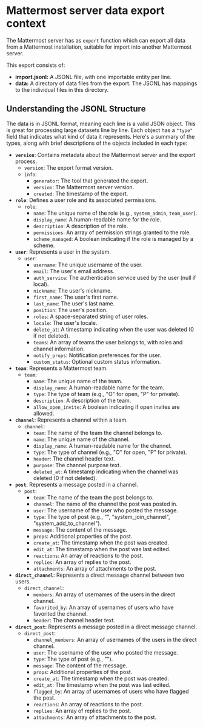 # Mattermost server data export context

The Mattermost server has as `export` function which can export all data from a Mattermost installation, suitable for import into another Mattermost server.

This export consists of:

* **import.jsonl:** A JSONL file, with one importable entity per line.
* **data:** A directory of data files from the export. The JSONL has mappings to the individual files in this directory.

## Understanding the JSONL Structure

The data is in JSONL format, meaning each line is a valid JSON object. This is great for processing large datasets line by line. Each object has a `"type"` field that indicates what kind of data it represents. Here's a summary of the types, along with brief descriptions of the objects included in each type:

 * **`version`**: Contains metadata about the Mattermost server and the export process.
   * `version`: The export format version.
   * `info`:
     * `generator`: The tool that generated the export.
     * `version`: The Mattermost server version.
     * `created`: The timestamp of the export.
 * **`role`**: Defines a user role and its associated permissions.
   * `role`:
     * `name`: The unique name of the role (e.g., `system_admin`, `team_user`).
     * `display_name`: A human-readable name for the role.
     * `description`: A description of the role.
     * `permissions`: An array of permission strings granted to the role.
     * `scheme_managed`: A boolean indicating if the role is managed by a scheme.
 * **`user`**: Represents a user in the system.
   * `user`:
     * `username`: The unique username of the user.
     * `email`: The user's email address.
     * `auth_service`: The authentication service used by the user (null if local).
     * `nickname`: The user's nickname.
     * `first_name`: The user's first name.
     * `last_name`: The user's last name.
     * `position`: The user's position.
     * `roles`: A space-separated string of user roles.
     * `locale`: The user's locale.
     * `delete_at`: A timestamp indicating when the user was deleted (0 if not deleted).
     * `teams`: An array of teams the user belongs to, with roles and channel information.
     * `notify_props`: Notification preferences for the user.
     * `custom_status`: Optional custom status information.
 * **`team`**: Represents a Mattermost team.
   * `team`:
     * `name`: The unique name of the team.
     * `display_name`: A human-readable name for the team.
     * `type`: The type of team (e.g., "O" for open, "P" for private).
     * `description`: A description of the team.
     * `allow_open_invite`: A boolean indicating if open invites are allowed.
 * **`channel`**: Represents a channel within a team.
   * `channel`:
     * `team`: The name of the team the channel belongs to.
     * `name`: The unique name of the channel.
     * `display_name`: A human-readable name for the channel.
     * `type`: The type of channel (e.g., "O" for open, "P" for private).
     * `header`: The channel header text.
     * `purpose`: The channel purpose text.
     * `deleted_at`: A timestamp indicating when the channel was deleted (0 if not deleted).
 * **`post`**: Represents a message posted in a channel.
   * `post`:
     * `team`: The name of the team the post belongs to.
     * `channel`: The name of the channel the post was posted in.
     * `user`: The username of the user who posted the message.
     * `type`: The type of post (e.g., "", "system_join_channel", "system_add_to_channel").
     * `message`: The content of the message.
     * `props`: Additional properties of the post.
     * `create_at`: The timestamp when the post was created.
     * `edit_at`: The timestamp when the post was last edited.
     * `reactions`: An array of reactions to the post.
     * `replies`: An array of replies to the post.
     * `attachments`: An array of attachments to the post.
 * **`direct_channel`**: Represents a direct message channel between two users.
   * `direct_channel`:
     * `members`: An array of usernames of the users in the direct channel.
     * `favorited_by`: An array of usernames of users who have favorited the channel.
     * `header`: The channel header text.
 * **`direct_post`**: Represents a message posted in a direct message channel.
   * `direct_post`:
     * `channel_members`: An array of usernames of the users in the direct channel.
     * `user`: The username of the user who posted the message.
     * `type`: The type of post (e.g., "").
     * `message`: The content of the message.
     * `props`: Additional properties of the post.
     * `create_at`: The timestamp when the post was created.
     * `edit_at`: The timestamp when the post was last edited.
     * `flagged_by`: An array of usernames of users who have flagged the post.
     * `reactions`: An array of reactions to the post.
     * `replies`: An array of replies to the post.
     * `attachments`: An array of attachments to the post.
